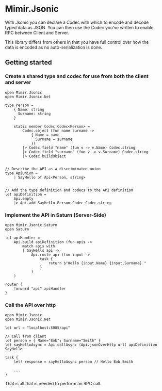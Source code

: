 # Mimir.Jsonic

With Jsonic you can declare a Codec with which to encode and decode typed data as JSON. You can then use the Codec you've written to enable RPC between Client and Server.

This library differs from others in that you have full control over how the data is encoded as no auto-serialization is done.


## Getting started

### Create a shared type and codec for use from both the client and server

```
open Mimir.Jsonic
open Mimir.Jsonic.Net

type Person =
    { Name: string
      Surname: string
    }

    static member Codec:Codec<Person> =
        Codec.object (fun name surname ->
            { Name = name
              Surname = surname
            })
        |> Codec.field "name" (fun v -> v.Name) Codec.string
        |> Codec.field "surname" (fun v -> v.Surname) Codec.string
        |> Codec.buildObject


// Describe the API as a discriminated union
type ApiUnion =
    | SayHello of Api<Person, string>


// Add the type definition and codecs to the API definition
let apiDefinition =
    Api.empty
    |> Api.add SayHello Person.Codec Codec.string
```


### Implement the API in Saturn (Server-Side)
```
open Mimir.Jsonic.Saturn
open Saturn

let apiHandler =
    Api.build apiDefinition (fun apis ->
        match apis with
        | SayHello api ->
            Api.route api (fun input ->
                task {
                    return $"Hello {input.Name} {input.Surname}."
                }
            )
    )

router {
    forward "api" apiHandler
}
```

### Call the API over http
```
open Mimir.Jsonic
open Mimir.Jsonic.Net

let url = "localhost:8085/api"

// Call from client
let person = { Name="Bob"; Surname="Smith" }
let sayHelloAsync = Api.callAsync (Api.jsonOverHttp url) apiDefinition SayHello

task {
    let! response = sayHelloAsync person // Hello Bob Smith

    ...
}
```


That is all that is needed to perform an RPC call.